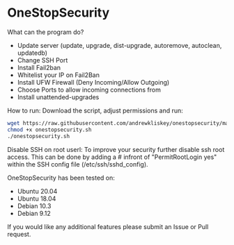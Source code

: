 # OneStopSecurity

What can the program do?
  - Update server (update, upgrade, dist-upgrade, autoremove, autoclean, updatedb)
  - Change SSH Port 
  - Install Fail2ban
  - Whitelist your IP on Fail2Ban
  - Install UFW Firewall (Deny Incoming/Allow Outgoing)
  - Choose Ports to allow incoming connections from
  - Install unattended-upgrades

How to run:
Download the script, adjust permissions and run:
```bash
wget https://raw.githubusercontent.com/andrewkliskey/onestopsecurity/master/onestopsecurity.sh
chmod +x onestopsecurity.sh
./onestopsecurity.sh
```
Disable SSH on root userl:
To improve your security further disable ssh root access.
This can be done by adding a # infront of "PermitRootLogin yes" within the SSH config file (/etc/ssh/sshd_config).

OneStopSecurity has been tested on:
  - Ubuntu 20.04
  - Ubuntu 18.04
  - Debian 10.3
  - Debian 9.12
  

If you would like any additional features please submit an Issue or Pull request.